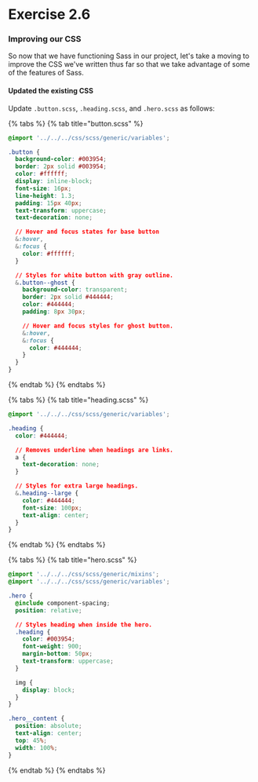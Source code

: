 # Exercise 2.6

### Improving our CSS

So now that we have functioning Sass in our project, let's take a moving to improve the CSS we've written thus far so that we take advantage of some of the features of Sass.

#### Updated the existing CSS

Update `.button.scss`, `.heading.scss`, and `.hero.scss` as follows:

{% tabs %}
{% tab title="button.scss" %}
```css
@import '../../../css/scss/generic/variables';

.button {
  background-color: #003954;
  border: 2px solid #003954;
  color: #ffffff;
  display: inline-block;
  font-size: 16px;
  line-height: 1.3;
  padding: 15px 40px;
  text-transform: uppercase;
  text-decoration: none;

  // Hover and focus states for base button
  &:hover,
  &:focus {
    color: #ffffff;
  }

  // Styles for white button with gray outline.
  &.button--ghost {
    background-color: transparent;
    border: 2px solid #444444;
    color: #444444;
    padding: 8px 30px;

    // Hover and focus styles for ghost button.
    &:hover,
    &:focus {
      color: #444444;
    }
  }
}
```
{% endtab %}
{% endtabs %}

{% tabs %}
{% tab title="heading.scss" %}
```css
@import '../../../css/scss/generic/variables';

.heading {
  color: #444444;

  // Removes underline when headings are links.
  a {
    text-decoration: none;
  }

  // Styles for extra large headings.
  &.heading--large {
    color: #444444;
    font-size: 100px;
    text-align: center;
  }
}
```
{% endtab %}
{% endtabs %}

{% tabs %}
{% tab title="hero.scss" %}
```css
@import '../../../css/scss/generic/mixins';
@import '../../../css/scss/generic/variables';

.hero {
  @include component-spacing;
  position: relative;

  // Styles heading when inside the hero.
  .heading {
    color: #003954;
    font-weight: 900;
    margin-bottom: 50px;
    text-transform: uppercase;
  }

  img {
    display: block;
  }
}

.hero__content {
  position: absolute;
  text-align: center;
  top: 45%;
  width: 100%;
}
```
{% endtab %}
{% endtabs %}

